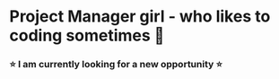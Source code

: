 # Project Manager girl - who likes to coding sometimes  👋

### ⭐  I am currently looking for a new opportunity ⭐ 
